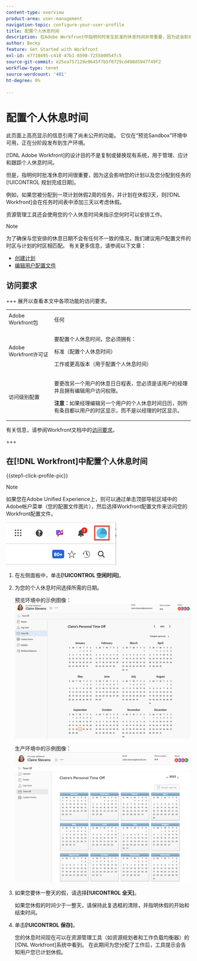 ```yaml
---
content-type: overview
product-area: user-management
navigation-topic: configure-your-user-profile
title: 配置个人休息时间
description: 在Adobe Workfront中指明何时发生批准的休息时间非常重要，因为这会影响您的日程安排并影响您分配到的任务的规划完成日期。
author: Becky
feature: Get Started with Workfront
exl-id: e7710495-c418-47b1-8598-725580054fc5
source-git-commit: e25ea757129e9645f7b5f0729cd498d5947f49f2
workflow-type: tm+mt
source-wordcount: '481'
ht-degree: 0%

---
```


# 配置个人休息时间

<!-- Audited: 12/2023 -->

<span class="preview">此页面上高亮显示的信息引用了尚未公开的功能。 它仅在“预览Sandbox”环境中可用，正在分阶段发布到生产环境。</span>

[!DNL Adobe Workfront]的设计目的不是复制或替换现有系统，用于管理、应计和跟踪个人休息时间。

但是，指明何时批准休息时间很重要，因为这会影响您的计划以及您分配到任务的[!UICONTROL 规划完成日期]。

例如，如果您被分配到一项计划休假2周的任务，并计划在休假3天，则[!DNL Workfront]会在任务时间表中添加三天以考虑休假。

资源管理工具还会使用您的个人休息时间来指示您何时可以安排工作。

>[!NOTE]
>
>为了确保与您安排的休息日期不会有任何不一致的情况，我们建议用户配置文件的时区与计划的时区相匹配。 有关更多信息，请参阅以下文章：
>
>* [创建计划](../../../administration-and-setup/set-up-workfront/configure-timesheets-schedules/create-schedules.md)
>* [编辑用户配置文件](../../../administration-and-setup/add-users/create-and-manage-users/edit-a-users-profile.md)
>

## 访问要求

+++ 展开以查看本文中各项功能的访问要求。

<table style="table-layout:auto"> 
 <col> 
 </col>
 <tbody> 
  <tr> 
   <td> Adobe Workfront包</td> 
   <td><p>任何</p></td> 
  </tr> 
  <tr> 
   <td>Adobe Workfront许可证</td> 
   <td> <p>要配置个人休息时间，您必须拥有：</p>
        <p>标准（配置个人休息时间）</p>
        <p>工作或更高版本（用于配置个人休息时间）</p> </td>
  </tr> 
  <tr> 
   <td>访问级别配置</td> 
   <td><p>要更改另一个用户的休息日日程表，您必须是该用户的经理并且拥有编辑用户访问权限。</p>
   <p><strong>注意：</strong>如果经理编辑另一个用户的个人休息时间日历，则所有条目都以用户的时区显示，而不是以经理的时区显示。</p></td> 
  </tr> 
 </tbody> 
</table>

有关信息，请参阅Workfront文档中的[访问要求](/help/quicksilver/administration-and-setup/add-users/access-levels-and-object-permissions/access-level-requirements-in-documentation.md)。

+++

## 在[!DNL Workfront]中配置个人休息时间

{{step1-click-profile-pic}}

>[!NOTE]
>
>如果您在Adobe Unified Experience上，则可以通过单击顶部导航区域中的Adobe帐户菜单（您的配置文件图片），然后选择Workfront配置文件来访问您的Workfront配置文件。
>
>![workfront配置文件](assets/aue-profile.png)

1. 在左侧面板中，单击&#x200B;**[!UICONTROL 空闲时间]**。
1. 为您的个人休息时间选择所需的日期。

   <span class="preview">预览环境中的示例图像：</span>
   ![个人休息时间日历](assets/personal-time-off-calendar-0925.png)

   生产环境中的示例图像：
   ![个人休息时间日历](assets/personal-time-off-calendar.png)

1. 如果您要休一整天的假，请选择&#x200B;**[!UICONTROL 全天]**。

   如果您休假的时间少于一整天，请保持此复选框的清除，并指明休假的开始和结束时间。

1. 单击&#x200B;**[!UICONTROL 保存]**。

   您的休息时间现在可以在资源管理工具（如资源规划者和工作负载均衡器）的[!DNL Workfront]系统中看到。 在此期间为您分配了工作后，工具提示会告知用户您已计划休假。

